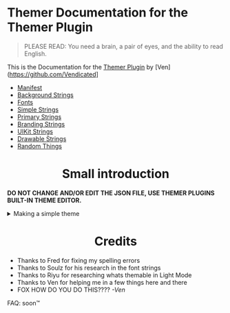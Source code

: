 # Themer Documentation for the Themer Plugin
> PLEASE READ: You need a brain, a pair of eyes, and the ability to read English.

This is the Documentation for the [Themer Plugin](https://github.com/Vendicated/AliucordPlugins/raw/builds/Themer.zip) by [Ven](https://github.com/Vendicated]

* [Manifest](https://github.com/Reinified/documentation/blob/main/theme-dev/Manifest.md)
* [Background Strings](https://github.com/Reinified/documentation/blob/main/theme-dev/Backgrounds.md)
* [Fonts](https://github.com/Reinified/documentation/blob/main/theme-dev/Fonts.md)
* [Simple Strings](https://github.com/Reinified/documentation/blob/main/theme-dev/SimpleStrings.md)
* [Primary Strings](https://github.com/Reinified/documentation/blob/main/theme-dev/PrimaryStrings.md)
* [Branding Strings](https://github.com/Reinified/documentation/blob/main/theme-dev/BrandingStrings.md)
* [UIKit Strings](https://github.com/Reinified/documentation/blob/main/theme-dev/UIKitStrings.md)
* [Drawable Strings](https://github.com/Reinified/documentation/blob/main/theme-dev/DrawableStrings.md)
* [Random Things](https://github.com/GangsterFox/documentation/blob/main/theme-dev/RandomThings.md)

<h1 align="Center">Small introduction</h1>

**DO NOT CHANGE AND/OR EDIT THE JSON FILE, USE THEMER PLUGINS BUILT-IN THEME EDITOR.**

<details>
 <summary>Making a simple theme</summary>
 
  * Start by making a new theme inside of the themer plugin settings, give it a name and it will set version and author automatically for you.
 * You will see multiple categories, choose the Simple Colors category and click on the + icon to add a new string. Add a `background` string and give it some color by clicking on it. 
 * Save and restart and see how it looks!
 * [Example Simple colors theme](https://cdn.discordapp.com/attachments/824357609778708580/865289689363251210/DiscordThemer_ZelkButBasic.json)
</details>

<h1 align="Center">Credits</h1>

* Thanks to Fred for fixing my spelling errors
* Thanks to Soulz for his research in the font strings
* Thanks to Riyu for researching whats themable in Light Mode
* Thanks to Ven for helping me in a few things here and there
* FOX HOW DO YOU DO THIS???? *-Ven*

FAQ: soon:tm:
